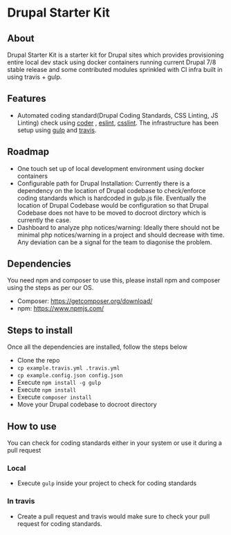# Drupal Starter Kit

## About
Drupal Starter Kit is a starter kit for Drupal sites which provides provisioning entire local
dev stack using docker containers running current Drupal 7/8 stable release and some contributed
modules sprinkled with CI infra built in using travis + gulp.

## Features
* Automated coding standard(Drupal Coding Standards, CSS Linting, JS Linting) check using [coder](https://www.drupal.org/project/coder)
, [eslint](http://eslint.org), [csslint](http://csslint.net). The infrastructure has been setup using [gulp](http://gulpjs.com) and
[travis](http://travis-ci.org).

## Roadmap
* One touch set up of local development environment using docker containers
* Configurable path for Drupal Installation: Currently there is a dependency on the location of Drupal
codebase to check/enforce coding standards which is hardcoded in gulp.js file. Eventually the
location of Drupal Codebase would be configuration so that Drupal Codebase does not have to be moved
to docroot dirctory which is currently the case.
* Dashboard to analyze php notices/warning: Ideally there should not be minimal php notices/warning
in a project and should decrease with time. Any deviation can be a signal for the team to diagonise the
problem.

## Dependencies
You need npm and composer to use this, please install npm and composer using the steps as per our
OS.
* Composer: https://getcomposer.org/download/
* npm: https://www.npmjs.com/

## Steps to install
Once all the dependencies are installed, follow the steps below

* Clone the repo
* `cp example.travis.yml .travis.yml`
* `cp example.config.json config.json`
* Execute ```npm install -g gulp```
* Execute ```npm install```
* Execute ```composer install```
* Move your Drupal codebase to docroot directory

## How to use
You can check for coding standards either in your system or use it during a pull request

### Local
* Execute ```gulp``` inside your project to check for coding standards

### In travis
* Create a pull request and travis would make sure to check your pull request for coding standards.
